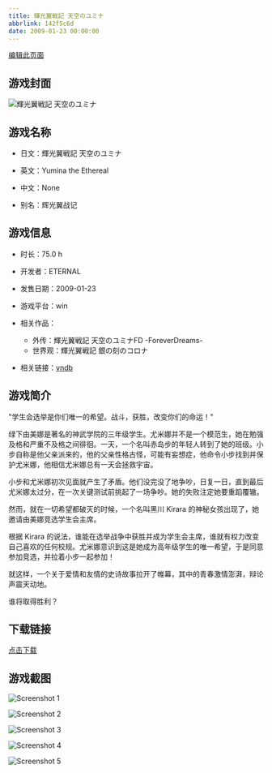 ```yaml
---
title: 輝光翼戦記 天空のユミナ
abbrlink: 142f5c6d
date: 2009-01-23 00:00:00
---
```

[编辑此页面](https://github.com/ACG-3/ADV3-source/blob/main/source/_posts/games/%E8%BC%9D%E5%85%89%E7%BF%BC%E6%88%A6%E8%A8%98%20%E5%A4%A9%E7%A9%BA%E3%81%AE%E3%83%A6%E3%83%9F%E3%83%8A.md)

## 游戏封面

![輝光翼戦記 天空のユミナ](https://pan.timero.xyz/d/onedrive/img_lib_001/%E8%BC%9D%E5%85%89%E7%BF%BC%E6%88%A6%E8%A8%98%20%E5%A4%A9%E7%A9%BA%E3%81%AE%E3%83%A6%E3%83%9F%E3%83%8A_cover.avif)


## 游戏名称

- 日文：輝光翼戦記 天空のユミナ
- 英文：Yumina the Ethereal
- 中文：None

- 别名：辉光翼战记


## 游戏信息

- 时长：75.0 h
- 开发者：ETERNAL
- 发售日期：2009-01-23
- 游戏平台：win
- 相关作品：
   - 外传：輝光翼戦記 天空のユミナFD -ForeverDreams-
   - 世界观：輝光翼戦記 銀の刻のコロナ

- 相关链接：[vndb](https://vndb.org/v1155)


## 游戏简介

"学生会选举是你们唯一的希望。战斗，获胜，改变你们的命运！"

绿下由美娜是著名的神武学院的三年级学生。尤米娜并不是一个模范生，她在勉强及格和严重不及格之间徘徊。一天，一个名叫赤岛步的年轻人转到了她的班级。小步自称是他父亲派来的，他的父亲性格古怪，可能有妄想症，他命令小步找到并保护尤米娜，他相信尤米娜总有一天会拯救宇宙。

小步和尤米娜初次见面就产生了矛盾。他们没完没了地争吵，日复一日，直到最后尤米娜太过分，在一次关键测试前挑起了一场争吵。她的失败注定她要重蹈覆辙。

然而，就在一切希望都破灭的时候，一个名叫黑川 Kirara 的神秘女孩出现了，她邀请由美娜竞选学生会主席。

根据 Kirara 的说法，谁能在选举战争中获胜并成为学生会主席，谁就有权力改变自己喜欢的任何校规。尤米娜意识到这是她成为高年级学生的唯一希望，于是同意参加竞选，并拉着小步一起参加！

就这样，一个关于爱情和友情的史诗故事拉开了帷幕，其中的青春激情澎湃，辩论声震天动地。

谁将取得胜利？




## 下载链接

[点击下载](https://pan.timero.xyz/onedrive/adv_lib_001/%E8%BC%9D%E5%85%89%E7%BF%BC%E6%88%A6%E8%A8%98%20%E5%A4%A9%E7%A9%BA%E3%81%AE%E3%83%A6%E3%83%9F%E3%83%8A)


## 游戏截图


![Screenshot 1](https://pan.timero.xyz/d/onedrive/img_lib_001/%E8%BC%9D%E5%85%89%E7%BF%BC%E6%88%A6%E8%A8%98%20%E5%A4%A9%E7%A9%BA%E3%81%AE%E3%83%A6%E3%83%9F%E3%83%8A_Screenshot_1.avif)

![Screenshot 2](https://pan.timero.xyz/d/onedrive/img_lib_001/%E8%BC%9D%E5%85%89%E7%BF%BC%E6%88%A6%E8%A8%98%20%E5%A4%A9%E7%A9%BA%E3%81%AE%E3%83%A6%E3%83%9F%E3%83%8A_Screenshot_2.avif)

![Screenshot 3](https://pan.timero.xyz/d/onedrive/img_lib_001/%E8%BC%9D%E5%85%89%E7%BF%BC%E6%88%A6%E8%A8%98%20%E5%A4%A9%E7%A9%BA%E3%81%AE%E3%83%A6%E3%83%9F%E3%83%8A_Screenshot_3.avif)

![Screenshot 4](https://pan.timero.xyz/d/onedrive/img_lib_001/%E8%BC%9D%E5%85%89%E7%BF%BC%E6%88%A6%E8%A8%98%20%E5%A4%A9%E7%A9%BA%E3%81%AE%E3%83%A6%E3%83%9F%E3%83%8A_Screenshot_4.avif)

![Screenshot 5](https://pan.timero.xyz/d/onedrive/img_lib_001/%E8%BC%9D%E5%85%89%E7%BF%BC%E6%88%A6%E8%A8%98%20%E5%A4%A9%E7%A9%BA%E3%81%AE%E3%83%A6%E3%83%9F%E3%83%8A_Screenshot_5.avif)

